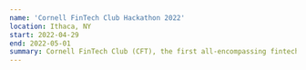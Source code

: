 ```yaml
---
name: 'Cornell FinTech Club Hackathon 2022'
location: Ithaca, NY
start: 2022-04-29
end: 2022-05-01
summary: Cornell FinTech Club (CFT), the first all-encompassing fintech club for undergraduates at Cornell University, is hosting a blockchain hackathon (NFTs and more) from April 29 to May 1, 2022 sponsored by Ava Labs, Fintech at Cornell, and The Initiative for CryptoCurrencies and Contracts (IC3). This hackathon aims to inspire participants to create blockchain innovations by introducing fintech concepts abd developing with Avalanche, Ava Labs' smart contracts blcokchain platform. Attendees can mentor, judge, or host/speak at a workshop/event and Cornell undergraduate students only can hack in teams for prizes. With workshops, a $6k+ prize pool, multiple challenges, food, swag, social and corporate events, attendees and hackers will experience a fun, innovative weekend. Want to attend or hack at the 2022 Cornell FinTech Club Avalanche Hackathon? Please fill out this <a href="https://tinyurl.com/cft-avalanche-interest-form">interest form</a>. 
---
```

